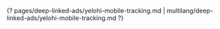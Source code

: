 {? pages/deep-linked-ads/yelohi-mobile-tracking.md | multilang/deep-linked-ads/yelohi-mobile-tracking.md ?}
